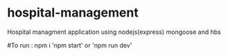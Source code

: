 # hospital-management

Hospital managment application using nodejs(express) mongoose and hbs

#To run :
 npm i 
 'npm start' or 'npm run dev' 
 
 
